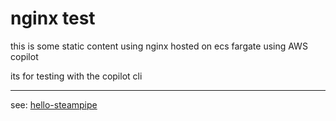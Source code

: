 # nginx test

this is some static content using nginx hosted on ecs fargate using AWS copilot

its for testing with the copilot cli

---
see: [hello-steampipe](https://github.com/pauldougan/hello-steampipe)
